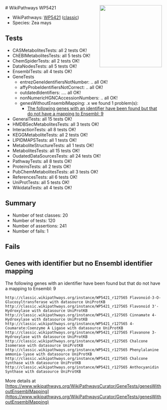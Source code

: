 <img style="float: right; width: 200px" src="https://upload.wikimedia.org/wikipedia/commons/thumb/8/83/Wplogo_with_text_500.png/640px-Wplogo_with_text_500.png" />
# WikiPathways WP5421

* WikiPathways: [WP5421](https://wikipathways.org/pathways/WP5421) ([classic](https://classic.wikipathways.org/instance/WP5421))
* Species: Zea mays
## Tests
* CASMetabolitesTests: all 2 tests OK!
* ChEBIMetabolitesTests: all 5 tests OK!
* ChemSpiderTests: all 2 tests OK!
* DataNodesTests: all 5 tests OK!
* EnsemblTests: all 4 tests OK!
* GeneTests
    * entrezGeneIdentifiersNotNumber: .. all OK!
    * affyProbeIdentifiersNotCorrect: .. all OK!
    * outdatedIdentifiers: .... all OK!
    * nonNumericHGNCAccessionNumbers: .. all OK!
    * genesWithoutEnsemblMapping: .x we found 1 problem(s):
        * [The following genes with an identifier have been found but that do not have a mapping to Ensembl: 9](#40286d8b)
* GeneralTests: all 15 tests OK!
* HMDBSecMetabolitesTests: all 3 tests OK!
* InteractionTests: all 8 tests OK!
* KEGGMetaboliteTests: all 2 tests OK!
* LIPIDMAPSTests: all 1 tests OK!
* MetaboliteStructureTests: all 1 tests OK!
* MetabolitesTests: all 15 tests OK!
* OudatedDataSourcesTests: all 24 tests OK!
* PathwayTests: all 8 tests OK!
* ProteinsTests: all 2 tests OK!
* PubChemMetabolitesTests: all 3 tests OK!
* ReferencesTests: all 6 tests OK!
* UniProtTests: all 5 tests OK!
* WikidataTests: all 4 tests OK!


## Summary

* Number of test classes: 20
* Number of tests: 120
* Number of assertions: 241
* Number of fails: 1

## Fails

<a name="40286d8b" />

## Genes with identifier but no Ensembl identifier mapping

The following genes with an identifier have been found but that do not have a mapping to Ensembl: 9
```
http://classic.wikipathways.org/instance/WP5421_r127565 Flavonoid-3-O-Glucosyltransferase with datasource UniProtKB
http://classic.wikipathways.org/instance/WP5421_r127565 Flavonoid 3'-Hydroxylase with datasource UniProtKB
http://classic.wikipathways.org/instance/WP5421_r127565 Cinnamate 4-Hydroxylase with datasource UniProtKB
http://classic.wikipathways.org/instance/WP5421_r127565 4-Coumarate:Coenzyme A Ligase with datasource UniProtKB
http://classic.wikipathways.org/instance/WP5421_r127565 Flavanone 3-Hydroxylase with datasource UniProtKB
http://classic.wikipathways.org/instance/WP5421_r127565 Chalcone Isomerase with datasource UniProtKB
http://classic.wikipathways.org/instance/WP5421_r127565 Phenylalanine ammonia-lyase with datasource UniProtKB
http://classic.wikipathways.org/instance/WP5421_r127565 Chalcone Synthase with datasource UniProtKB
http://classic.wikipathways.org/instance/WP5421_r127565 Anthocyanidin Synthase with datasource UniProtKB
```

More details at [https://www.wikipathways.org/WikiPathwaysCurator/GeneTests/genesWithoutEnsemblMapping](https://www.wikipathways.org/WikiPathwaysCurator/GeneTests/genesWithoutEnsemblMapping)

